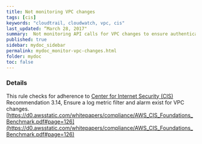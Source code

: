 ```yaml
---
title: Not monitoring VPC changes
tags: [cis]
keywords: "cloudtrail, cloudwatch, vpc, cis"
last_updated: “March 28, 2017"
summary:  Not monitoring API calls for VPC changes to ensure authentication and authorization controls remain intact
published: true
sidebar: mydoc_sidebar
permalink: mydoc_monitor-vpc-changes.html
folder: mydoc
toc: false
---
```


### Details  
This rule checks for adherence to [Center for Internet Security (CIS)](https://www.cisecurity.org/) Recommendation 3.14, Ensure a log metric filter and alarm exist for VPC changes. [https://d0.awsstatic.com/whitepapers/compliance/AWS_CIS_Foundations_Benchmark.pdf#page=126](https://d0.awsstatic.com/whitepapers/compliance/AWS_CIS_Foundations_Benchmark.pdf#page=126) 
